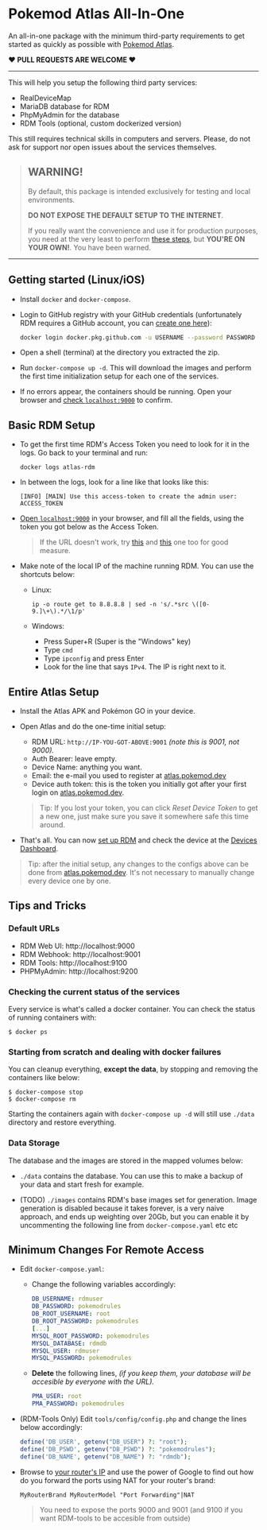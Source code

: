 # Pokemod Atlas All-In-One

An all-in-one package with the minimum third-party requirements to get started as quickly as possible with [Pokemod Atlas](https://pokemod.dev/atlas).

**❤️ PULL REQUESTS ARE WELCOME ❤️**

---

This will help you setup the following third party services:
- RealDeviceMap
- MariaDB database for RDM
- PhpMyAdmin for the database
- RDM Tools (optional, custom dockerized version)

This still requires technical skills in computers and servers. Please, do not ask for support nor open issues about the services themselves.

> ## __**WARNING!**__
> By default, this package is intended exclusively for testing and local environments.
>
> **DO NOT EXPOSE THE DEFAULT SETUP TO THE INTERNET**.
>
> If you really want the convenience and use it for production purposes, you need at the very least to perform [these steps](#minimum-changes-for-remote-access), but **YOU'RE ON YOUR OWN!**. You have been warned.
___

## Getting started (Linux/iOS)

- Install `docker` and `docker-compose`.

- Login to GitHub registry with your GitHub credentials (unfortunately RDM requires a GitHub account, you can [create one here](https://github.com/join)):
    <!-- echo $CR_PAT | docker login docker.pkg.github.com -u USERNAME --password-stdin
    # if that doesn't work, you can use: -->
    ```bash
    docker login docker.pkg.github.com -u USERNAME --password PASSWORD
    ```

- Open a shell (terminal) at the directory you extracted the zip.

- Run `docker-compose up -d`. This will download the images and perform the first time initialization setup for each one of the services.

- If no errors appear, the containers should be running. Open your browser and [check `localhost:9000`](http://localhost:9000) to confirm.

## Basic RDM Setup

- To get the first time RDM's Access Token you need to look for it in the logs. Go back to your terminal and run:

      docker logs atlas-rdm

- In between the logs, look for a line like that looks like this:

      [INFO] [MAIN] Use this access-token to create the admin user: ACCESS_TOKEN

- [Open `localhost:9000`](http://localhost:9000) in your browser, and fill all the fields, using the token you got below as the Access Token.

  > If the URL doesn't work, try [this](http://0.0.0.0:9000) and [this](http://127.0.0.1:9000) one too for good measure.

- Make note of the local IP of the machine running RDM. You can use the shortcuts below:
    - Linux:

          ip -o route get to 8.8.8.8 | sed -n 's/.*src \([0-9.]\+\).*/\1/p'

    - Windows:
        - Press Super+R (Super is the "Windows" key)
        - Type `cmd`
        - Type `ipconfig` and press Enter
        - Look for the line that says `IPv4`. The IP is right next to it.

## Entire Atlas Setup
- Install the Atlas APK and Pokémon GO in your device.
- Open Atlas and do the one-time initial setup:
    - RDM URL: `http://IP-YOU-GOT-ABOVE:9001` _(note this is 9001, not 9000)._
    - Auth Bearer: leave empty.
    - Device Name: anything you want.
    - Email: the e-mail you used to register at [atlas.pokemod.dev](https://atlas.pokemod.dev)
    - Device auth token: this is the token you initially got after your first login on [atlas.pokemod.dev](https://atlas.pokemod.dev).
    > Tip: If you lost your token, you can click _Reset Device Token_ to get a new one, just make sure you save it somewhere safe this time around.

- That's all. You can now [set up RDM](https://realdevicemap.readthedocs.io/en/latest/realdevicemap/dashboard/index.html) and check the device at the [Devices Dashboard](https://localhost:9000/dashboard/devices).

> Tip: after the initial setup, any changes to the configs above can be done from [atlas.pokemod.dev](https://atlas.pokemod.dev). It's not necessary to manually change every device one by one.

## Tips and Tricks

### Default URLs

- RDM Web UI:  http://localhost:9000
- RDM Webhook: http://localhost:9001
- RDM Tools:   http://localhost:9100
- PHPMyAdmin:  http://localhost:9200

### Checking the current status of the services

Every service is what's called a docker container. You can check the status of running containers with:

    $ docker ps

### Starting from scratch and dealing with docker failures

You can cleanup everything, **except the data**, by stopping and removing the containers like below:

    $ docker-compose stop
    $ docker-compose rm

Starting the containers again with `docker-compose up -d` will still use `./data` directory and restore everything.

### Data Storage

The database and the images are stored in the mapped volumes below:

- `./data` contains the database. You can use this to make a backup of your data and start fresh for example.

- (TODO) `./images` contains RDM's base images set for generation. Image generation is disabled because it takes forever, is a very naive approach, and ends up weighting over 20Gb, but you can enable it by uncommenting the following line from `docker-compose.yaml` etc etc

## Minimum Changes For Remote Access
- Edit `docker-compose.yaml`:
  - Change the following variables accordingly:
      ```yaml
      DB_USERNAME: rdmuser
      DB_PASSWORD: pokemodrules
      DB_ROOT_USERNAME: root
      DB_ROOT_PASSWORD: pokemodrules
      [...]
      MYSQL_ROOT_PASSWORD: pokemodrules
      MYSQL_DATABASE: rdmdb
      MYSQL_USER: rdmuser
      MYSQL_PASSWORD: pokemodrules
      ```
  - **Delete** the following lines, _(if you keep them, your database will be accesible by everyone with the URL)._
      ```yaml
      PMA_USER: root
      PMA_PASSWORD: pokemodrules
      ```
- (RDM-Tools Only) Edit `tools/config/config.php` and change the lines below accordingly:
    ```php
    define('DB_USER', getenv("DB_USER") ?: "root");
    define('DB_PSWD', getenv("DB_PSWD") ?: "pokemodrules");
    define('DB_NAME', getenv("DB_NAME") ?: "rdmdb");
    ```
- Browse to [your router's IP](https://wiki.amahi.org/index.php/Find_Your_Gateway_IP) and use the power of Google to find out how do you forward the ports using NAT for your router's brand:

      MyRouterBrand MyRouterModel "Port Forwarding"|NAT

  > You need to expose the ports 9000 and 9001 (and 9100 if you want RDM-tools to be accesible from outside)
